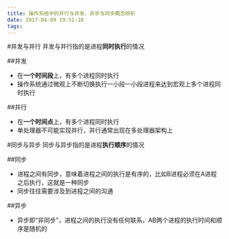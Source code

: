 ```yaml
---
title: 操作系统中的并行与并发，异步与同步概念辨析
date: 2017-04-09 19:51:18
tags:
---
```

#并发与并行
并发与并行指的是进程**同时执行**的情况

##并发
+ 在**一个时间段**上，有多个进程同时执行
+ 操作系统通过微观上不断切换执行一小段一小段进程来达到宏观上多个进程同时执行

##并行
+ 在**一个时间点**上，有多个进程同时执行
+ 单处理器不可能实现并行，并行通常出现在多处理器架构上

#同步与异步
同步与异步指的是进程**执行顺序**的情况

##同步
+ 进程之间有同步，意味着进程之间的执行是有序的，比如B进程必须在A进程之后执行，这就是一种同步
+ 同步往往需要涉及到进程之间的沟通

##异步
+ 异步即“非同步”，进程之间的执行没有任何联系，AB两个进程的执行时间和顺序是随机的
